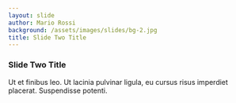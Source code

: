 ```yaml
---
layout: slide
author: Mario Rossi
background: /assets/images/slides/bg-2.jpg
title: Slide Two Title
---
```

### Slide Two Title
Ut et finibus leo.
Ut lacinia pulvinar ligula, eu cursus risus imperdiet placerat.
Suspendisse potenti.